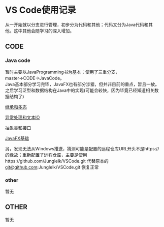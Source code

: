 # VS Code使用记录

从一开始就以分支进行管理，初步分为代码和其他；代码又分为Java代码和其他。这中其他会随学习的深入增加。

## CODE

### Java code

暂时主要以JavaProgramming书为基本；使用了三重分支，master→CODE→JavaCode。	
Java基本部分学习完毕，JavaFX也有部分涉猎，但并非目前的重点，暂且一放。之后学习泛型和数据结构在Java中的实现(可能会较快，因为毕竟已经知道相关数据结构了)	


[继承和多态](https://github.com/Junglelk/VSCode/blob/JavaCode/%E7%BB%A7%E6%89%BF%E5%92%8C%E5%A4%9A%E6%80%81.md)

[异常处理和文本IO](https://github.com/Junglelk/VSCode/blob/JavaCode/Java/javaprogramming/twelfthchapter/%E5%BC%82%E5%B8%B8%E5%A4%84%E7%90%86%E5%92%8C%E6%96%87%E6%9C%ACIO.md)	

[抽象类和接口](https://github.com/Junglelk/VSCode/blob/JavaCode/Java/javaprogramming/thirteenthchapter/%E6%8A%BD%E8%B1%A1%E7%B1%BB%E5%92%8C%E6%8E%A5%E5%8F%A3.md)	

[JavaFX基础](https://github.com/Junglelk/VSCode/blob/JavaCode/Java/javaprogramming/chapter14/JavaFX%E5%9F%BA%E7%A1%80.md)

另，发现无法从Windows推送，猜测可能是配置的远程仓库URL开头不是https:// 的缘故；重新配置了远程仓库，主要是使用https://github.com/Junglelk/VSCode.git 代替原本的 git@github.com:Junglelk/VSCode.git
恢复正常

### other

暂无

## OTHER

暂无


